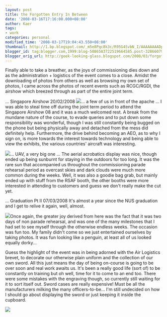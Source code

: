 ```yaml
---
layout: post
title: the Forgotten Entry In Between
date: '2008-03-16T17:16:00.000+08:00'
author: Kaer
tags:
- work
categories: personal
modified_time: '2008-03-17T19:04:43.550+08:00'
thumbnail: http://1.bp.blogspot.com/_m5e8Pqc8k3c/R95G4SvbN_I/AAAAAAAADpo/ZIEzlzKjWLQ/s72-c/sa08-01.jpg
blogger_id: tag:blogger.com,1999:blog-5086583722519664585.post-3286607931037800708
blogger_orig_url: http://geek-looking-glass.blogspot.com/2008/03/forgotten-entry-in-between.html
---
```


Finally able to take a breather, as the 
joys of commissioning dies down and as the administration + logistics of the 
event comes to a close. Amidst the downloading of photos from others as well 
as browsing my own set of photos, I came across the photos of recent events 
such as RCGC/RGDI, the airshow which breezed through as part of the entire 
joint term. 

... Singapore Airshow 20/02/2008 
![](http://1.bp.blogspot.com/_m5e8Pqc8k3c/R95G4SvbN_I/AAAAAAAADpo/ZIEzlzKjWLQ/s1600/sa08-01.jpg)... a few of us in front of the apache ...  I was able to steal time off during the joint 
term period to attend the Singapore Airshow 08 and it was a much welcomed 
rest. A break from the mundane nature of the course, to evade queries and to 
put down some responsibility was wonderful, though I was still constantly 
being bugged on the phone but being physically away and detached from the mess 
did definitely help. Furthermore, the drive behind becoming an AEO, as to why 
I sign on, is more towards the interest towards technology and being able to 
view the exhibits, the various countries' aircraft was interesting. 

![](http://1.bp.blogspot.com/_m5e8Pqc8k3c/R95HoSvbOAI/AAAAAAAADpw/n7AE5ue63i0/s1600/IMG_2924.JPG)... UAV, a very big one ... 
 The aerial acrobatics display was nice, 
though ended up being sunburnt for staying in the outdoors for too long. It 
was the rare sun that accompanied us throughout the commissioning parade 
rehearsal period as overcast skies and dark clouds were much more common 
during the weeks. Well, it was also a goodie bag grab, but mainly ended up 
with stuff from the RSAF booth, the other booths were more interested in 
attending to customers and guess we don't really make the cut yet. 

... Graduation Pt 
II 07/03/2008 
It's almost a year since the NUS graduation and I get to relive it again, 
well, almost. 

![](http://2.bp.blogspot.com/_m5e8Pqc8k3c/R95MtivbOBI/AAAAAAAADp4/KLlgtO0S5GI/s1600/dining+in.JPG)Once again, the greater joy derived from here was 
the fact that it was two days of non parade rehearsal, and was one of the many 
milestones that I had set to see myself through the otherwise endless weeks. 
The occasion was fun too. My family didn't come so we just entertained 
ourselves by taking photos. It was fun looking like a penguin, at least all of 
us looked equally dorky... 

Guess the highlight of the event was in being adorned with the Air Logistics 
brevet, to decorate our otherwise plain uniform and the collection of our own 
sword. All this just means the day of being on-course is going to be over soon 
and real work awaits us. It's been a really good life (sort of) to be 
constantly on training but oh well, time for it to come to an end too. There 
were some mistakes with the engraving though, so currently still waiting for 
it to sort itself out. Sword cases are really expensive! Must be all the 
manufacturers milking the many officers-to-be... I'm still undecided on how I 
should go about displaying the sword or just keeping it inside the cupboard. 

![](http://1.bp.blogspot.com/_m5e8Pqc8k3c/R95POSvbOCI/AAAAAAAADqA/v7QXsFaLT4k/s1600/12th+ALOC+RCGC+25.jpg) 